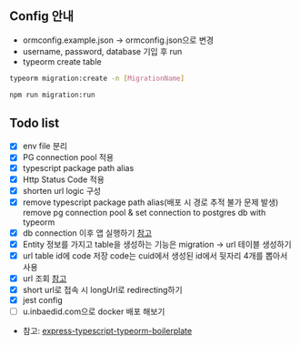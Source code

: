 ## Config 안내

- ormconfig.example.json -> ormconfig.json으로 변경
- username, password, database 기입 후 run
- typeorm create table

```bash
typeorm migration:create -n [MigrationName]
```

```bash
npm run migration:run
```

## Todo list

- [x] env file 분리
- [x] PG connection pool 적용
- [x] typescript package path alias
- [x] Http Status Code 적용
- [x] shorten url logic 구성
- [x] remove typescript package path alias(배포 시 경로 추적 불가 문제 발생)
      remove pg connection pool & set connection to postgres db with typeorm
- [x] db connection 이후 앱 실행하기 [참고](https://github.com/andregardi/jwt-express-typeorm)
- [x] Entity 정보를 가지고 table을 생성하는 기능은 migration -> url 테이블 생성하기
- [x] url table id에 code 저장 code는 cuid에서 생성된 id에서 뒷자리 4개를 뽑아서 사용
- [x] url 조회 [참고](https://typeorm.io/#/find-options)
- [x] short url로 접속 시 longUrl로 redirecting하기
- [x] jest config
- [ ] u.inbaedid.com으로 docker 배포 해보기

- 참고: [express-typescript-typeorm-boilerplate](https://github.com/mkosir/express-typescript-typeorm-boilerplate)
